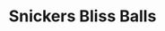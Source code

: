 ---
title: Snickers Bliss Balls
source: Modified from Wholefood Simply
tags: ["snack", "dessert"]
imgFile: 'snickers-bliss-balls.jpg'
ingredients:
  - 1 cup cashews
  - 1/2 cup crushed peanuts
  - 6 tbsp peanut butter
  - 2 tbsp honey **or** rice malt syrup
  - 2 tbsp maple syrup
  - 3 tbsp cacao or cocoa powder
  - 1/2 tsp concentrated natural vanilla extract
  - Pinch of salt
method:
  - Place all ingredients into a food processor and blend until well combined but still textured.
  - Use your hands to shape the mixture into balls (wet hands can help prevent sticking).
  - Place bliss balls in the fridge to set.
---